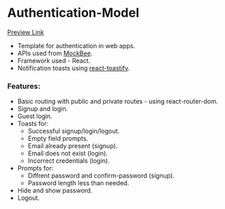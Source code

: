 # Authentication-Model

[Preview Link]('https://auth-model.netlify.app/')

- Template for authentication in web apps.
- APIs used from [MockBee]('https://mockbee.netlify.app/').
- Framework used - React.
- Notification toasts using [react-toastify]('https://fkhadra.github.io/react-toastify/introduction').

### Features:
- Basic routing with public and private routes - using react-router-dom.
- Signup and login.
- Guest login.
- Toasts for:
  - Successful signup/login/logout.
  - Empty field prompts.
  - Email already present (signup).
  - Email does not exist (login).
  - Incorrect credentials (login).
- Prompts for: 
  - Diffrent password and confirm-password (signup).
  - Password length less than needed.
- Hide and show password. 
- Logout.
